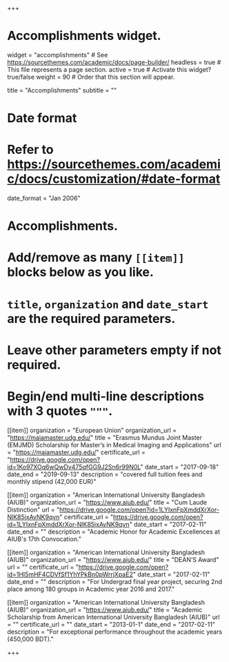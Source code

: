 +++
# Accomplishments widget.
widget = "accomplishments"  # See https://sourcethemes.com/academic/docs/page-builder/
headless = true  # This file represents a page section.
active = true  # Activate this widget? true/false
weight = 90  # Order that this section will appear.

title = "Accomplish&shy;ments"
subtitle = ""

# Date format
#   Refer to https://sourcethemes.com/academic/docs/customization/#date-format
date_format = "Jan 2006"

# Accomplishments.
#   Add/remove as many `[[item]]` blocks below as you like.
#   `title`, `organization` and `date_start` are the required parameters.
#   Leave other parameters empty if not required.
#   Begin/end multi-line descriptions with 3 quotes `"""`.

[[item]]
  organization = "European Union"
  organization_url = "https://maiamaster.udg.edu/"
  title = "Erasmus Mundus Joint Master (EMJMD) Scholarship for Master’s in Medical Imaging and Applications"
  url = "https://maiamaster.udg.edu/"
  certificate_url = "https://drive.google.com/open?id=1Ko97XOq6wQwDv475qfGG9J2Sn6r99N0L"
  date_start = "2017-09-18"
  date_end = "2019-09-13"
  description = "covered full tuition fees and monthly stipend (42,000 EUR)"

[[item]]
  organization = "American International University Bangladesh (AIUB)"
  organization_url = "https://www.aiub.edu/"
  title = "Cum Laude Distinction"
  url = "https://drive.google.com/open?id=1LYIxnFpXmddXrXor-NlK85jxAvNK9qvn"
  certificate_url = "https://drive.google.com/open?id=1LYIxnFpXmddXrXor-NlK85jxAvNK9qvn"
  date_start = "2017-02-11"
  date_end = ""
  description = "Academic Honor for Academic Excellences at AIUB's 17th Convocation."

[[item]]
  organization = "American International University Bangladesh (AIUB)"
  organization_url = "https://www.aiub.edu/"
  title = "DEAN’S Award"
  url = ""
  certificate_url = "https://drive.google.com/open?id=1HI5mHF4CDVfSf1YhYPkBn0pWrrjXpaE2"
  date_start = "2017-02-11"
  date_end = ""
  description = "For Undergrad final year project, securing 2nd place among 180 groups in Academic year 2016 and 2017."

[[item]]
  organization = "American International University Bangladesh (AIUB)"
  organization_url = "https://www.aiub.edu/"
  title = "Academic Scholarship from American International University Bangladesh (AIUB)"
  url = ""
  certificate_url = ""
  date_start = "2013-01-1"
  date_end = "2017-02-11"
  description = "For exceptional performance throughout the academic years (450,000 BDT)."  

+++
